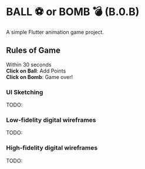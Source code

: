 # BALL ⚽ or BOMB 💣 (B.0.B)

A simple Flutter animation game project.

## Rules of Game
Within 30 seconds<br>
**Click on Ball**: Add Points<br>
**Click on Bomb**: Game over!<br>


### UI Sketching
TODO:

### Low-fidelity digital wireframes
TODO:

### High-fidelity digital wireframes
TODO: